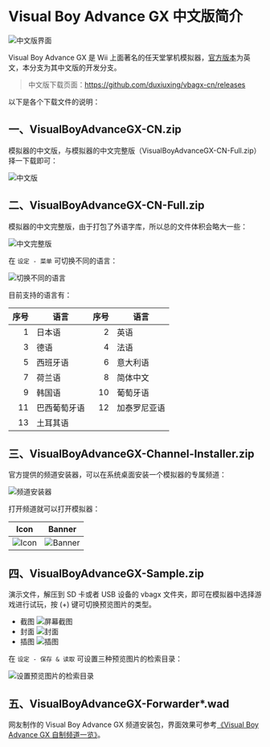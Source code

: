 # Visual Boy Advance GX 中文版简介


![中文版界面](./vbagx-cn.png)

Visual Boy Advance GX 是 Wii 上面著名的任天堂掌机模拟器，[官方版本](http://wiibrew.org/wiki/Visual_Boy_Advance_GX)为英文，本分支为其中文版的开发分支。

> 中文版下载页面：<https://github.com/duxiuxing/vbagx-cn/releases>

以下是各个下载文件的说明：


## 一、VisualBoyAdvanceGX-CN.zip

模拟器的中文版，与模拟器的中文完整版（VisualBoyAdvanceGX-CN-Full.zip）择一下载即可：

![中文版](./cn-only-description.png)


## 二、VisualBoyAdvanceGX-CN-Full.zip

模拟器的中文完整版，由于打包了外语字库，所以总的文件体积会略大一些：

![中文完整版](./cn-full-description.png)

在 `设定 - 菜单` 可切换不同的语言：

![切换不同的语言](./settings-menu-language-cn.png)

目前支持的语言有：

| 序号 | 语言 | 序号 | 语言 |
| ---: | --- | ---: | --- |
| 1 | 日本语 | 2 | 英语 |
| 3 | 德语 | 4 | 法语 |
| 5 | 西班牙语 | 6 | 意大利语 |
| 7 | 荷兰语 | 8 | 简体中文 |
| 9 | 韩国语 | 10 | 葡萄牙语 |
| 11 | 巴西葡萄牙语 | 12 | 加泰罗尼亚语 |
| 13 | 土耳其语 | | |


## 三、VisualBoyAdvanceGX-Channel-Installer.zip

官方提供的频道安装器，可以在系统桌面安装一个模拟器的专属频道：

![频道安装器](./channel-installer.png)

打开频道就可以打开模拟器：

| Icon | Banner |
| :---: | :---: |
| ![Icon](./channel-icon.png) | ![Banner](./channel-banner.png) |


## 四、VisualBoyAdvanceGX-Sample.zip

演示文件，解压到 SD 卡或者 USB 设备的 vbagx 文件夹，即可在模拟器中选择游戏进行试玩，按 (+) 键可切换预览图片的类型。

- 截图
  ![屏幕截图](./vbagx-cn.png)
- 封面
  ![封面](./preview-image-cover.png)
- 插图
  ![插图](./preview-image-artwork.png)

在 `设定 - 保存 & 读取` 可设置三种预览图片的检索目录：

![设置预览图片的检索目录](./settings-saving-loading.png)

## 五、VisualBoyAdvanceGX-Forwarder*.wad

网友制作的 Visual Boy Advance GX 频道安装包，界面效果可参考[《Visual Boy Advance GX 自制频道一览》](../forwarder/README.md)。
